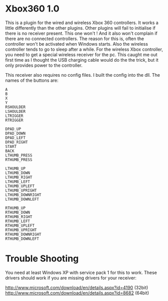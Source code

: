 Xbox360 1.0
===========

This is a plugin for the wired and wireless Xbox 360 controllers. It works a little differently than the other plugins.
Other plugins will fail to initialise if there is no receiver present. This one won't ! And it also won't complain if 
there are no connected controllers. The reason for this is, often the controller won't be activated when Windows starts.
Also the wireless controller tends to go to sleep after a while. For the wireless Xbox controller, you need to get a special
wireless receiver for the pc. This caught me out first time as I thought the USB charging cable would do the the trick, but
it only provides power to the controller.

This receiver also requires no config files. I built the config into the dll. The names of the buttons are:

	A
	B
	X
	Y
	RSHOULDER
	LSHOULDER
	LTRIGGER
	RTRIGGER

	DPAD_UP
	DPAD_DOWN
	DPAD_LEFT
	DPAD_RIGHT
	START
	BACK
	LTHUMB_PRESS
	RTHUMB_PRESS

	LTHUMB_UP
	LTHUMB_DOWN
	LTHUMB_RIGHT
	LTHUMB_LEFT
	LTHUMB_UPLEFT
	LTHUMB_UPRIGHT
	LTHUMB_DOWNRIGHT
	LTHUMB_DOWNLEFT

	RTHUMB_UP
	RTHUMB_DOWN
	RTHUMB_RIGHT
	RTHUMB_LEFT
	RTHUMB_UPLEFT
	RTHUMB_UPRIGHT
	RTHUMB_DOWNRIGHT
	RTHUMB_DOWNLEFT

Trouble Shooting
===============

You need at least Windows XP with service pack 1 for this to work. 
These drivers should work if you are missing drivers for your receiver:

http://www.microsoft.com/download/en/details.aspx?id=4190 (32bit)
http://www.microsoft.com/download/en/details.aspx?id=8682 (64bit)

